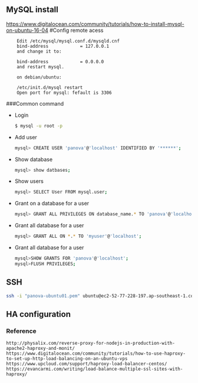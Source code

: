## MySQL install

https://www.digitalocean.com/community/tutorials/how-to-install-mysql-on-ubuntu-16-04
#Config remote acess
```
    Edit /etc/mysql/mysql.conf.d/mysqld.cnf
    bind-address            = 127.0.0.1
    and change it to:

    bind-address            = 0.0.0.0
    and restart mysql.

    on debian/ubuntu:

    /etc/init.d/mysql restart
    Open port for mysql: fefault is 3306
```

###Common command

- Login
    ```sh
    $ mysql -u root -p
    ```

- Add user
    ```sh
    mysql> CREATE USER 'panova'@'localhost' IDENTIFIED BY '******';
    ```

- Show database
    ```sh
    mysql> show datbases;
    ```
- Show users
    ```sh
    mysql> SELECT User FROM mysql.user;
    ```
- Grant on a database for a user
    ```sh
    mysql> GRANT ALL PRIVILEGES ON database_name.* TO 'panova'@'localhost';
    ```

- Grant all database for a user
    ```sh
    mysql> GRANT ALL ON *.* TO 'myuser'@'localhost';
    ```
- Grant all database for a user

    ```sh
    mysql>SHOW GRANTS FOR 'panova'@'localhost';
    mysql>FLUSH PRIVILEGES;
    ```

## SSH
```sh
ssh -i "panova-ubuntu01.pem" ubuntu@ec2-52-77-228-197.ap-southeast-1.compute.amazonaws.com
```

## HA configuration

### Reference

```
http://physalix.com/reverse-proxy-for-nodejs-in-production-with-apache2-haproxy-and-monit/
https://www.digitalocean.com/community/tutorials/how-to-use-haproxy-to-set-up-http-load-balancing-on-an-ubuntu-vps
https://www.upcloud.com/support/haproxy-load-balancer-centos/
https://evancarmi.com/writing/load-balance-multiple-ssl-sites-with-haproxy/
```